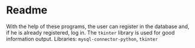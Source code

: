 # Readme

With the help of these programs, the user can register in the database and, if he is already registered, log in. The `tkinter` library is used for good information output.
Libraries: `mysql-connector-python`, `tkinter`